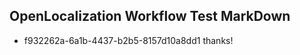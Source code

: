 ## OpenLocalization Workflow Test MarkDown
* f932262a-6a1b-4437-b2b5-8157d10a8dd1 thanks!

<!--HONumber=Jul16_HO2-->


